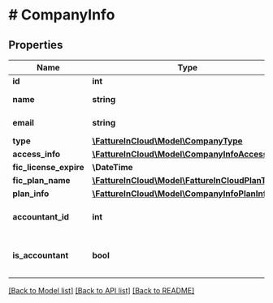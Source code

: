 # # CompanyInfo

## Properties

Name | Type | Description | Notes
------------ | ------------- | ------------- | -------------
**id** | **int** | Company id | [optional]
**name** | **string** | Company name | [optional]
**email** | **string** | Company email | [optional]
**type** | [**\FattureInCloud\Model\CompanyType**](CompanyType.md) |  | [optional]
**access_info** | [**\FattureInCloud\Model\CompanyInfoAccessInfo**](CompanyInfoAccessInfo.md) |  | [optional]
**fic_license_expire** | **\DateTime** |  | [optional]
**fic_plan_name** | [**\FattureInCloud\Model\FattureInCloudPlanType**](FattureInCloudPlanType.md) |  | [optional]
**plan_info** | [**\FattureInCloud\Model\CompanyInfoPlanInfo**](CompanyInfoPlanInfo.md) |  | [optional]
**accountant_id** | **int** | Company accountant id | [optional]
**is_accountant** | **bool** | Is the logged account an accountant. | [optional]

[[Back to Model list]](../../README.md#models) [[Back to API list]](../../README.md#endpoints) [[Back to README]](../../README.md)

